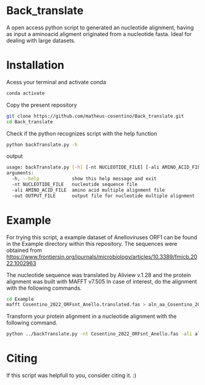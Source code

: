 # Back_translate
A open access python script to generated an nucleotide alignment, having as input a aminoacid aligment originated from a nucleotide fasta. Ideal for dealing with large datasets.

# Installation
Acess your terminal and activate conda
```bash
conda activate
```
Copy the present repository
```bash 
git clone https://github.com/matheus-cosentino/Back_translate.git
cd Back_translate
```

Check if the python recognizes script with the help function

```bash
python backTranslate.py -h
```

output

```bash
usage: backTranslate.py [-h] [-nt NUCLEOTIDE_FILE] [-ali AMINO_ACID_FILE] [-out OUTPUT_FILE]
arguments:
  -h, --help            show this help message and exit
  -nt NUCLEOTIDE_FILE   nucleotide sequence file
  -ali AMINO_ACID_FILE  amino acid multiple alignment file
  -out OUTPUT_FILE      output file for nucleotide multiple alignment ````
```

# Example
For trying this script, a example dataset of Anelloviruses ORF1 can be found in the Example directory within this repository. 
The sequences were obtained from https://www.frontiersin.org/journals/microbiology/articles/10.3389/fmicb.2022.1002963

The nucleotide sequence was translated by Aliview v.1.28 and the protein alignment was built with MAFFT v7.505 
In case of interest, do the alignment with the following commands.
```bash
cd Example
mafft Cosentino_2022_ORFsnt_Anello.translated.fas > aln_aa_Cosentino_2022_Anello.fasta
```
Transform your protein alignment in a nucleotide alignment with the following command.

```bash
python ../backTranslate.py -nt Cosentino_2022_ORFsnt_Anello.fas -ali aln_aa_Cosentino_2022_Anello.fasta -out aln_nt_aa_Cosentino_2022_Anello.fasta
```

# Citing
If this script was helpfull to you, consider citing it. :)

